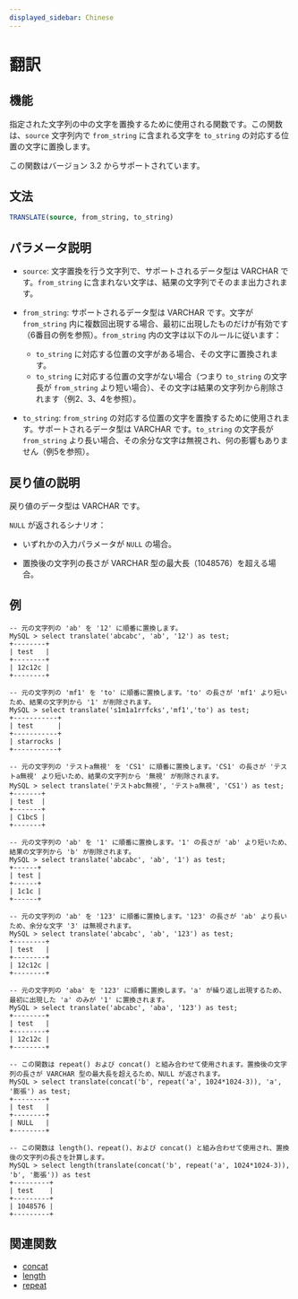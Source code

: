 ```yaml
---
displayed_sidebar: Chinese
---
```


# 翻訳

## 機能

指定された文字列の中の文字を置換するために使用される関数です。この関数は、`source` 文字列内で `from_string` に含まれる文字を `to_string` の対応する位置の文字に置換します。

この関数はバージョン 3.2 からサポートされています。

## 文法

```SQL
TRANSLATE(source, from_string, to_string)
```

## パラメータ説明

- `source`: 文字置換を行う文字列で、サポートされるデータ型は VARCHAR です。`from_string` に含まれない文字は、結果の文字列でそのまま出力されます。

- `from_string`: サポートされるデータ型は VARCHAR です。文字が `from_string` 内に複数回出現する場合、最初に出現したものだけが有効です（6番目の例を参照）。`from_string` 内の文字は以下のルールに従います：
  - `to_string` に対応する位置の文字がある場合、その文字に置換されます。
  - `to_string` に対応する位置の文字がない場合（つまり `to_string` の文字長が `from_string` より短い場合）、その文字は結果の文字列から削除されます（例2、3、4を参照）。

- `to_string`: `from_string` の対応する位置の文字を置換するために使用されます。サポートされるデータ型は VARCHAR です。`to_string` の文字長が `from_string` より長い場合、その余分な文字は無視され、何の影響もありません（例5を参照）。

## 戻り値の説明

戻り値のデータ型は VARCHAR です。

`NULL` が返されるシナリオ：

- いずれかの入力パラメータが `NULL` の場合。

- 置換後の文字列の長さが VARCHAR 型の最大長（1048576）を超える場合。

## 例

```plaintext
-- 元の文字列の 'ab' を '12' に順番に置換します。
MySQL > select translate('abcabc', 'ab', '12') as test;
+--------+
| test   |
+--------+
| 12c12c |
+--------+

-- 元の文字列の 'mf1' を 'to' に順番に置換します。'to' の長さが 'mf1' より短いため、結果の文字列から '1' が削除されます。
MySQL > select translate('s1m1a1rrfcks','mf1','to') as test;
+-----------+
| test      |
+-----------+
| starrocks |
+-----------+

-- 元の文字列の 'テストa無視' を 'CS1' に順番に置換します。'CS1' の長さが 'テストa無視' より短いため、結果の文字列から '無視' が削除されます。
MySQL > select translate('テストabc無視', 'テストa無視', 'CS1') as test;
+-------+
| test  |
+-------+
| C1bcS |
+-------+

-- 元の文字列の 'ab' を '1' に順番に置換します。'1' の長さが 'ab' より短いため、結果の文字列から 'b' が削除されます。
MySQL > select translate('abcabc', 'ab', '1') as test;
+------+
| test |
+------+
| 1c1c |
+------+

-- 元の文字列の 'ab' を '123' に順番に置換します。'123' の長さが 'ab' より長いため、余分な文字 '3' は無視されます。
MySQL > select translate('abcabc', 'ab', '123') as test;
+--------+
| test   |
+--------+
| 12c12c |
+--------+

-- 元の文字列の 'aba' を '123' に順番に置換します。'a' が繰り返し出現するため、最初に出現した 'a' のみが '1' に置換されます。
MySQL > select translate('abcabc', 'aba', '123') as test;
+--------+
| test   |
+--------+
| 12c12c |
+--------+

-- この関数は repeat() および concat() と組み合わせて使用されます。置換後の文字列の長さが VARCHAR 型の最大長を超えるため、NULL が返されます。
MySQL > select translate(concat('b', repeat('a', 1024*1024-3)), 'a', '膨張') as test;
+--------+
| test   |
+--------+
| NULL   |
+--------+

-- この関数は length()、repeat()、および concat() と組み合わせて使用され、置換後の文字列の長さを計算します。
MySQL > select length(translate(concat('b', repeat('a', 1024*1024-3)), 'b', '膨張')) as test
+---------+
| test    |
+---------+
| 1048576 |
+---------+
```

## 関連関数

- [concat](./concat.md)
- [length](./length.md)
- [repeat](./repeat.md)
